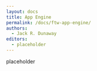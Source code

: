 ```yaml
---
layout: docs
title: App Engine
permalink: /docs/ftw-app-engine/
authors:
  - Jack R. Dunaway
editors:
  - placeholder
---
```


placeholder
